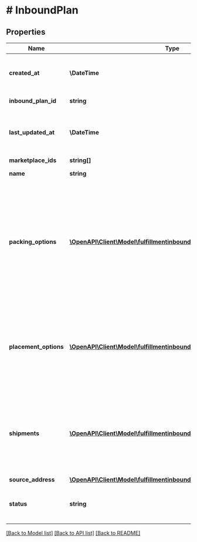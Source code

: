# # InboundPlan

## Properties

Name | Type | Description | Notes
------------ | ------------- | ------------- | -------------
**created_at** | **\DateTime** | The time at which the inbound plan was created. In [ISO 8601](https://developer-docs.amazon.com/sp-api/docs/iso-8601) datetime with pattern &#x60;yyyy-MM-ddTHH:mm:ssZ&#x60;. |
**inbound_plan_id** | **string** | Identifier of an inbound plan. |
**last_updated_at** | **\DateTime** | The time at which the inbound plan was last updated. In [ISO 8601](https://developer-docs.amazon.com/sp-api/docs/iso-8601) datetime format with pattern &#x60;yyyy-MM-ddTHH:mm:ssZ&#x60;. |
**marketplace_ids** | **string[]** | A list of marketplace IDs. |
**name** | **string** | Human-readable name of the inbound plan. |
**packing_options** | [**\OpenAPI\Client\Model\fulfillmentinbound\PackingOptionSummary[]**](PackingOptionSummary.md) | Packing options for the inbound plan. This property will be populated when it has been generated via the corresponding operation. If there is a chosen placement option, only packing options for that placement option will be returned. If there are confirmed shipments, only packing options for those shipments will be returned. Query the packing option for more details. | [optional]
**placement_options** | [**\OpenAPI\Client\Model\fulfillmentinbound\PlacementOptionSummary[]**](PlacementOptionSummary.md) | Placement options for the inbound plan. This property will be populated when it has been generated via the corresponding operation. If there is a chosen placement option, that will be the only returned option. Query the placement option for more details. | [optional]
**shipments** | [**\OpenAPI\Client\Model\fulfillmentinbound\ShipmentSummary[]**](ShipmentSummary.md) | A list of shipment IDs for the inbound plan. This property is populated when it has been generated with the &#x60;confirmPlacementOptions&#x60; operation. Only shipments from the chosen placement option are returned. Query the shipment for more details. | [optional]
**source_address** | [**\OpenAPI\Client\Model\fulfillmentinbound\Address**](Address.md) |  |
**status** | **string** | Current status of the inbound plan. Possible values: &#x60;ACTIVE&#x60;, &#x60;VOIDED&#x60;, &#x60;SHIPPED&#x60;, &#x60;ERRORED&#x60;. |

[[Back to Model list]](../../README.md#models) [[Back to API list]](../../README.md#endpoints) [[Back to README]](../../README.md)
